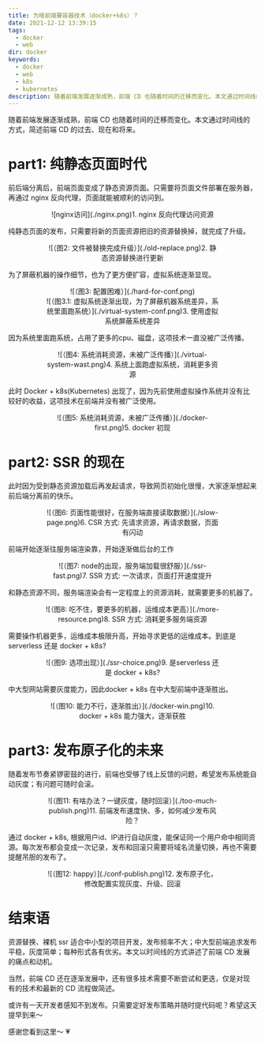 ```yaml
---
title: 为啥前端要容器技术（docker+k8s）？
date: 2021-12-12 13:39:15
tags: 
  - docker
  - web
dir: docker
keywords: 
  - docker
  - web
  - k8s
  - kubernetes
description: 随着前端发展逐渐成熟，前端 CD 也随着时间的迁移而变化。本文通过时间线的方式，简述前端 CD 的过去、现在和将来。
---
```

随着前端发展逐渐成熟，前端 CD 也随着时间的迁移而变化。本文通过时间线的方式，简述前端 CD 的过去、现在和将来。

# part1: 纯静态页面时代
前后端分离后，前端页面变成了静态资源页面。只需要将页面文件部署在服务器，再通过 nginx 反向代理，页面就能被顺利的访问到。
<div style="width: 70%; margin: 0 auto;text-align:center; margin-bottom: 0px;">![nginx访问](./nginx.png)<span>1. nginx 反向代理访问资源</span>
</div>

纯静态页面的发布，只需要将新的页面资源把旧的资源替换掉，就完成了升级。
<div style="width: 70%; margin: 0 auto;text-align:center; margin-bottom: 0px;">![（图2: 文件被替换完成升级）](./old-replace.png)<span>2. 静态资源替换进行更新</span></div>

为了屏蔽机器的操作细节，也为了更方便扩容，虚拟系统逐渐显现。
<div style="width: 70%; margin: 0 auto;text-align:center; margin-bottom: 0px;">![（图3: 配置困难）](./hard-for-conf.png)</div>

<div style="width: 70%; margin: 0 auto;text-align:center; margin-bottom: 0px;">![（图3.1: 虚拟系统逐渐出现，为了屏蔽机器系统差异，系统里面跑系统）](./virtual-system-conf.png)<span>3. 使用虚拟系统屏蔽系统差异</span></div>


因为系统里面跑系统，占用了更多的cpu、磁盘，这项技术一直没被广泛传播。
<div style="width: 70%; margin: 0 auto;text-align:center; margin-bottom: 0px;">![（图4: 系统消耗资源，未被广泛传播）](./virtual-system-wast.png)<span>4. 系统上面跑虚拟系统，消耗更多资源</span></div>


此时 Docker + k8s(Kubernetes) 出现了，因为先前使用虚拟操作系统并没有比较好的收益，这项技术在前端并没有被广泛使用。
<div style="width: 70%; margin: 0 auto;text-align:center; margin-bottom: 0px;">![（图5: 系统消耗资源，未被广泛传播）](./docker-first.png)<span>5. docker 初现</span></div>

# part2: SSR 的现在
此时因为受到静态资源加载后再发起请求，导致网页初始化很慢，大家逐渐想起来前后端分离前的快乐。
<div style="width: 70%; margin: 0 auto;text-align:center; margin-bottom: 0px;">![（图6: 页面性能很好，在服务端直接读取数据）](./slow-page.png)<span>6. CSR 方式: 先请求资源，再请求数据，页面有闪动</span></div>


前端开始逐渐往服务端渲染靠，开始逐渐做后台的工作
<div style="width: 70%; margin: 0 auto;text-align:center; margin-bottom: 0px;">![（图7: node的出现，服务端加载很舒服）](./ssr-fast.png)<span>7. SSR 方式: 一次请求，页面打开速度提升</span></div>


和静态资源不同，服务端渲染会有一定程度上的资源消耗，就需要更多的机器了。
<div style="width: 70%; margin: 0 auto;text-align:center; margin-bottom: 0px;">![（图8: 吃不住，要更多的机器，运维成本更高）](./more-resource.png)<span>8. SSR 方式: 消耗更多服务端资源</span></div>

需要操作机器更多，运维成本极限升高，开始寻求更低的运维成本。到底是serverless 还是 docker + k8s?
<div style="width: 70%; margin: 0 auto;text-align:center; margin-bottom: 0px;">![（图9: 选项出现）](./ssr-choice.png)<span>9. 是serverless 还是 docker + k8s?</span></div>


中大型网站需要灰度能力，因此docker + k8s 在中大型前端中逐渐胜出。
<div style="width: 70%; margin: 0 auto;text-align:center; margin-bottom: 0px;">![（图10: 能力不行，逐渐胜出）](./docker-win.png)<span>10. docker + k8s 能力强大，逐渐获胜</span></div>

# part3: 发布原子化的未来
随着发布节奏紧锣密鼓的进行，前端也受够了线上反馈的问题，希望发布系统能自动灰度；有问题可随时会滚。
<div style="width: 70%; margin: 0 auto;text-align:center; margin-bottom: 0px;">![（图11: 有啥办法？一键灰度，随时回滚）](./too-much-publish.png)<span>11. 前端发布速度快、多，如何减少发布风险？</span></div>

通过 docker + k8s, 根据用户id、IP进行自动灰度，能保证同一个用户命中相同资源。每次发布都会变成一次记录，发布和回滚只需要将域名流量切换，再也不需要提醒吊胆的发布了。

<div style="width: 70%; margin: 0 auto;text-align:center; margin-bottom: 0px;">![（图12: happy）](./conf-publish.png)<span>12. 发布原子化，修改配置实现灰度、升级、回滚</span></div>

# 结束语
资源替换、裸机 ssr 适合中小型的项目开发，发布频率不大；中大型前端追求发布平稳，灰度简单；每种形式各有优劣。本文以时间线的方式讲述了前端 CD 发展的痛点和动机。

当然，前端 CD 还在逐渐发展中，还有很多技术需要不断尝试和更迭，仅是对现有的技术和最新的 CD 流程做简述。

或许有一天开发者感知不到发布。只需要定好发布策略并随时提代码呢？希望这天提早到来～

感谢您看到这里～ 💗
